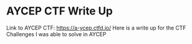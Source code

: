 # AYCEP CTF Write Up

Link to AYCEP CTF: https://a-ycep.ctfd.io/
Here is a write up for the CTF Challenges I was able to solve in AYCEP
